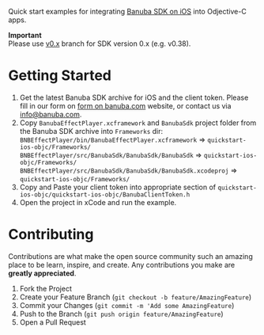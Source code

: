 Quick start examples for integrating [Banuba SDK on iOS](https://docs.banuba.com/face-ar-sdk-v1/ios/ios_getting_started) into Odjective-C apps.  
  
**Important**  
Please use [v0.x](../../tree/v0.x) branch for SDK version 0.x (e.g. v0.38).  
  
# Getting Started

1. Get the latest Banuba SDK archive for iOS and the client token. Please fill in our form on [form on banuba.com](https://www.banuba.com/face-filters-sdk) website, or contact us via [info@banuba.com](mailto:info@banuba.com).
2. Copy `BanubaEffectPlayer.xcframework` and `BanubaSdk` project folder from the Banuba SDK archive into `Frameworks` dir:
    `BNBEffectPlayer/bin/BanubaEffectPlayer.xcframework` => `quickstart-ios-objc/Frameworks/`
    `BNBEffectPlayer/src/BanubaSdk/BanubaSdk/BanubaSdk` => `quickstart-ios-objc/Frameworks/`
    `BNBEffectPlayer/src/BanubaSdk/BanubaSdk/BanubaSdk.xcodeproj` => `quickstart-ios-objc/Frameworks/`
3. Copy and Paste your client token into appropriate section of `quickstart-ios-objc/quickstart-ios-objc/BanubaClientToken.h`
4. Open the project in xCode and run the example.

# Contributing

Contributions are what make the open source community such an amazing place to be learn, inspire, and create. Any contributions you make are **greatly appreciated**.

1. Fork the Project
2. Create your Feature Branch (`git checkout -b feature/AmazingFeature`)
3. Commit your Changes (`git commit -m 'Add some AmazingFeature`)
4. Push to the Branch (`git push origin feature/AmazingFeature`)
5. Open a Pull Request
